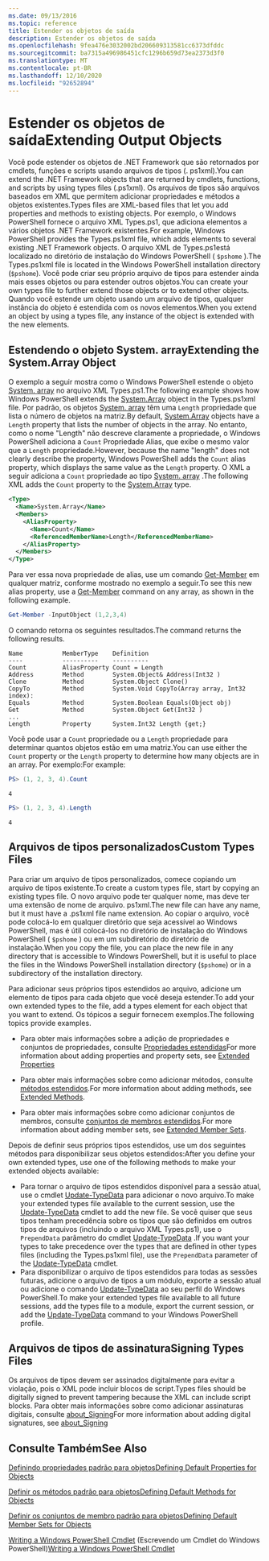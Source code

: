 ```yaml
---
ms.date: 09/13/2016
ms.topic: reference
title: Estender os objetos de saída
description: Estender os objetos de saída
ms.openlocfilehash: 9fea476e3032002bd206609313581cc6373dfddc
ms.sourcegitcommit: ba7315a496986451cfc1296b659d73ea2373d3f0
ms.translationtype: MT
ms.contentlocale: pt-BR
ms.lasthandoff: 12/10/2020
ms.locfileid: "92652894"
---
```

# <a name="extending-output-objects"></a><span data-ttu-id="e2f84-103">Estender os objetos de saída</span><span class="sxs-lookup"><span data-stu-id="e2f84-103">Extending Output Objects</span></span>

<span data-ttu-id="e2f84-104">Você pode estender os objetos de .NET Framework que são retornados por cmdlets, funções e scripts usando arquivos de tipos (. ps1xml).</span><span class="sxs-lookup"><span data-stu-id="e2f84-104">You can extend the .NET Framework objects that are returned by cmdlets, functions, and scripts by using types files (.ps1xml).</span></span> <span data-ttu-id="e2f84-105">Os arquivos de tipos são arquivos baseados em XML que permitem adicionar propriedades e métodos a objetos existentes.</span><span class="sxs-lookup"><span data-stu-id="e2f84-105">Types files are XML-based files that let you add properties and methods to existing objects.</span></span> <span data-ttu-id="e2f84-106">Por exemplo, o Windows PowerShell fornece o arquivo XML Types.ps1, que adiciona elementos a vários objetos .NET Framework existentes.</span><span class="sxs-lookup"><span data-stu-id="e2f84-106">For example, Windows PowerShell provides the Types.ps1xml file, which adds elements to several existing .NET Framework objects.</span></span> <span data-ttu-id="e2f84-107">O arquivo XML de Types.ps1está localizado no diretório de instalação do Windows PowerShell ( `$pshome` ).</span><span class="sxs-lookup"><span data-stu-id="e2f84-107">The Types.ps1xml file is located in the Windows PowerShell installation directory (`$pshome`).</span></span> <span data-ttu-id="e2f84-108">Você pode criar seu próprio arquivo de tipos para estender ainda mais esses objetos ou para estender outros objetos.</span><span class="sxs-lookup"><span data-stu-id="e2f84-108">You can create your own types file to further extend those objects or to extend other objects.</span></span> <span data-ttu-id="e2f84-109">Quando você estende um objeto usando um arquivo de tipos, qualquer instância do objeto é estendida com os novos elementos.</span><span class="sxs-lookup"><span data-stu-id="e2f84-109">When you extend an object by using a types file, any instance of the object is extended with the new elements.</span></span>

## <a name="extending-the-systemarray-object"></a><span data-ttu-id="e2f84-110">Estendendo o objeto System. array</span><span class="sxs-lookup"><span data-stu-id="e2f84-110">Extending the System.Array Object</span></span>

<span data-ttu-id="e2f84-111">O exemplo a seguir mostra como o Windows PowerShell estende o objeto [System. array](/dotnet/api/System.Array) no arquivo XML Types.ps1.</span><span class="sxs-lookup"><span data-stu-id="e2f84-111">The following example shows how Windows PowerShell extends the [System.Array](/dotnet/api/System.Array) object in the Types.ps1xml file.</span></span> <span data-ttu-id="e2f84-112">Por padrão, os objetos [System. array](/dotnet/api/System.Array) têm uma `Length` propriedade que lista o número de objetos na matriz.</span><span class="sxs-lookup"><span data-stu-id="e2f84-112">By default, [System.Array](/dotnet/api/System.Array) objects have a `Length` property that lists the number of objects in the array.</span></span> <span data-ttu-id="e2f84-113">No entanto, como o nome "Length" não descreve claramente a propriedade, o Windows PowerShell adiciona a `Count` Propriedade Alias, que exibe o mesmo valor que a `Length` propriedade.</span><span class="sxs-lookup"><span data-stu-id="e2f84-113">However, because the name "length" does not clearly describe the property, Windows PowerShell adds the `Count` alias property, which displays the same value as the `Length` property.</span></span> <span data-ttu-id="e2f84-114">O XML a seguir adiciona a `Count` propriedade ao tipo [System. array](/dotnet/api/System.Array) .</span><span class="sxs-lookup"><span data-stu-id="e2f84-114">The following XML adds the `Count` property to the [System.Array](/dotnet/api/System.Array) type.</span></span>

```xml
<Type>
  <Name>System.Array</Name>
  <Members>
    <AliasProperty>
      <Name>Count</Name>
      <ReferencedMemberName>Length</ReferencedMemberName>
    </AliasProperty>
  </Members>
</Type>

```

<span data-ttu-id="e2f84-115">Para ver essa nova propriedade de alias, use um comando [Get-Member](/powershell/module/Microsoft.PowerShell.Utility/Get-Member) em qualquer matriz, conforme mostrado no exemplo a seguir.</span><span class="sxs-lookup"><span data-stu-id="e2f84-115">To see this new alias property, use a [Get-Member](/powershell/module/Microsoft.PowerShell.Utility/Get-Member) command on any array, as shown in the following example.</span></span>

```powershell
Get-Member -InputObject (1,2,3,4)
```

<span data-ttu-id="e2f84-116">O comando retorna os seguintes resultados.</span><span class="sxs-lookup"><span data-stu-id="e2f84-116">The command returns the following results.</span></span>

```output
Name           MemberType    Definition
----           ----------    ----------
Count          AliasProperty Count = Length
Address        Method        System.Object& Address(Int32 )
Clone          Method        System.Object Clone()
CopyTo         Method        System.Void CopyTo(Array array, Int32 index):
Equals         Method        System.Boolean Equals(Object obj)
Get            Method        System.Object Get(Int32 )
...
Length         Property      System.Int32 Length {get;}
```

<span data-ttu-id="e2f84-117">Você pode usar a `Count` propriedade ou a `Length` propriedade para determinar quantos objetos estão em uma matriz.</span><span class="sxs-lookup"><span data-stu-id="e2f84-117">You can use either the `Count` property or the `Length` property to determine how many objects are in an array.</span></span> <span data-ttu-id="e2f84-118">Por exemplo:</span><span class="sxs-lookup"><span data-stu-id="e2f84-118">For example:</span></span>

```powershell
PS> (1, 2, 3, 4).Count
```

```output
4
```

```powershell
PS> (1, 2, 3, 4).Length
```

```output
4
```

## <a name="custom-types-files"></a><span data-ttu-id="e2f84-119">Arquivos de tipos personalizados</span><span class="sxs-lookup"><span data-stu-id="e2f84-119">Custom Types Files</span></span>

<span data-ttu-id="e2f84-120">Para criar um arquivo de tipos personalizados, comece copiando um arquivo de tipos existente.</span><span class="sxs-lookup"><span data-stu-id="e2f84-120">To create a custom types file, start by copying an existing types file.</span></span> <span data-ttu-id="e2f84-121">O novo arquivo pode ter qualquer nome, mas deve ter uma extensão de nome de arquivo. ps1xml.</span><span class="sxs-lookup"><span data-stu-id="e2f84-121">The new file can have any name, but it must have a .ps1xml file name extension.</span></span> <span data-ttu-id="e2f84-122">Ao copiar o arquivo, você pode colocá-lo em qualquer diretório que seja acessível ao Windows PowerShell, mas é útil colocá-los no diretório de instalação do Windows PowerShell ( `$pshome` ) ou em um subdiretório do diretório de instalação.</span><span class="sxs-lookup"><span data-stu-id="e2f84-122">When you copy the file, you can place the new file in any directory that is accessible to Windows PowerShell, but it is useful to place the files in the Windows PowerShell installation directory (`$pshome`) or in a subdirectory of the installation directory.</span></span>

<span data-ttu-id="e2f84-123">Para adicionar seus próprios tipos estendidos ao arquivo, adicione um elemento de tipos para cada objeto que você deseja estender.</span><span class="sxs-lookup"><span data-stu-id="e2f84-123">To add your own extended types to the file, add a types element for each object that you want to extend.</span></span> <span data-ttu-id="e2f84-124">Os tópicos a seguir fornecem exemplos.</span><span class="sxs-lookup"><span data-stu-id="e2f84-124">The following topics provide examples.</span></span>

- <span data-ttu-id="e2f84-125">Para obter mais informações sobre a adição de propriedades e conjuntos de propriedades, consulte [Propriedades estendidas](./extending-properties-for-objects.md)</span><span class="sxs-lookup"><span data-stu-id="e2f84-125">For more information about adding properties and property sets, see [Extended Properties](./extending-properties-for-objects.md)</span></span>

- <span data-ttu-id="e2f84-126">Para obter mais informações sobre como adicionar métodos, consulte [métodos estendidos](./defining-default-methods-for-objects.md).</span><span class="sxs-lookup"><span data-stu-id="e2f84-126">For more information about adding methods, see [Extended Methods](./defining-default-methods-for-objects.md).</span></span>

- <span data-ttu-id="e2f84-127">Para obter mais informações sobre como adicionar conjuntos de membros, consulte [conjuntos de membros estendidos](./defining-default-member-sets-for-objects.md).</span><span class="sxs-lookup"><span data-stu-id="e2f84-127">For more information about adding member sets, see [Extended Member Sets](./defining-default-member-sets-for-objects.md).</span></span>

<span data-ttu-id="e2f84-128">Depois de definir seus próprios tipos estendidos, use um dos seguintes métodos para disponibilizar seus objetos estendidos:</span><span class="sxs-lookup"><span data-stu-id="e2f84-128">After you define your own extended types, use one of the following methods to make your extended objects available:</span></span>

- <span data-ttu-id="e2f84-129">Para tornar o arquivo de tipos estendidos disponível para a sessão atual, use o cmdlet [Update-TypeData](/powershell/module/Microsoft.PowerShell.Utility/Update-TypeData) para adicionar o novo arquivo.</span><span class="sxs-lookup"><span data-stu-id="e2f84-129">To make your extended types file available to the current session, use the [Update-TypeData](/powershell/module/Microsoft.PowerShell.Utility/Update-TypeData) cmdlet to add the new file.</span></span> <span data-ttu-id="e2f84-130">Se você quiser que seus tipos tenham precedência sobre os tipos que são definidos em outros tipos de arquivos (incluindo o arquivo XML Types.ps1), use o `PrependData` parâmetro do cmdlet [Update-TypeData](/powershell/module/Microsoft.PowerShell.Utility/Update-TypeData) .</span><span class="sxs-lookup"><span data-stu-id="e2f84-130">If you want your types to take precedence over the types that are defined in other types files (including the Types.ps1xml file), use the `PrependData` parameter of the [Update-TypeData](/powershell/module/Microsoft.PowerShell.Utility/Update-TypeData) cmdlet.</span></span>
- <span data-ttu-id="e2f84-131">Para disponibilizar o arquivo de tipos estendidos para todas as sessões futuras, adicione o arquivo de tipos a um módulo, exporte a sessão atual ou adicione o comando [Update-TypeData](/powershell/module/Microsoft.PowerShell.Utility/Update-TypeData) ao seu perfil do Windows PowerShell.</span><span class="sxs-lookup"><span data-stu-id="e2f84-131">To make your extended types file available to all future sessions, add the types file to a module, export the current session, or add the [Update-TypeData](/powershell/module/Microsoft.PowerShell.Utility/Update-TypeData) command to your Windows PowerShell profile.</span></span>

## <a name="signing-types-files"></a><span data-ttu-id="e2f84-132">Arquivos de tipos de assinatura</span><span class="sxs-lookup"><span data-stu-id="e2f84-132">Signing Types Files</span></span>

<span data-ttu-id="e2f84-133">Os arquivos de tipos devem ser assinados digitalmente para evitar a violação, pois o XML pode incluir blocos de script.</span><span class="sxs-lookup"><span data-stu-id="e2f84-133">Types files should be digitally signed to prevent tampering because the XML can include script blocks.</span></span> <span data-ttu-id="e2f84-134">Para obter mais informações sobre como adicionar assinaturas digitais, consulte [about_Signing](/powershell/module/microsoft.powershell.core/about/about_signing)</span><span class="sxs-lookup"><span data-stu-id="e2f84-134">For more information about adding digital signatures, see [about_Signing](/powershell/module/microsoft.powershell.core/about/about_signing)</span></span>

## <a name="see-also"></a><span data-ttu-id="e2f84-135">Consulte Também</span><span class="sxs-lookup"><span data-stu-id="e2f84-135">See Also</span></span>

[<span data-ttu-id="e2f84-136">Definindo propriedades padrão para objetos</span><span class="sxs-lookup"><span data-stu-id="e2f84-136">Defining Default Properties for Objects</span></span>](./extending-properties-for-objects.md)

[<span data-ttu-id="e2f84-137">Definir os métodos padrão para objetos</span><span class="sxs-lookup"><span data-stu-id="e2f84-137">Defining Default Methods for Objects</span></span>](./defining-default-methods-for-objects.md)

[<span data-ttu-id="e2f84-138">Definir os conjuntos de membro padrão para objetos</span><span class="sxs-lookup"><span data-stu-id="e2f84-138">Defining Default Member Sets for Objects</span></span>](./defining-default-member-sets-for-objects.md)

<span data-ttu-id="e2f84-139">[Writing a Windows PowerShell Cmdlet](./writing-a-windows-powershell-cmdlet.md) (Escrevendo um Cmdlet do Windows PowerShell)</span><span class="sxs-lookup"><span data-stu-id="e2f84-139">[Writing a Windows PowerShell Cmdlet](./writing-a-windows-powershell-cmdlet.md)</span></span>
